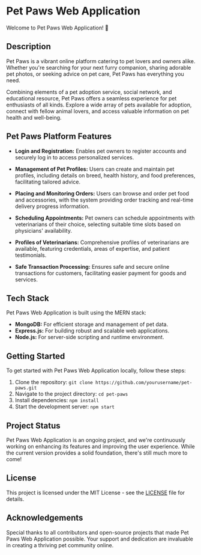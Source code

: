 # Pet Paws Web Application

Welcome to Pet Paws Web Application! 🐾

## Description

Pet Paws is a vibrant online platform catering to pet lovers and owners alike. Whether you're searching for your next furry companion, sharing adorable pet photos, or seeking advice on pet care, Pet Paws has everything you need.

Combining elements of a pet adoption service, social network, and educational resource, Pet Paws offers a seamless experience for pet enthusiasts of all kinds. Explore a wide array of pets available for adoption, connect with fellow animal lovers, and access valuable information on pet health and well-being.


## Pet Paws Platform Features

 -  **Login and Registration:**
   Enables pet owners to register accounts and securely log in to access personalized services.
   
 -  **Management of Pet Profiles:**
   Users can create and maintain pet profiles, including details on breed, health history, and food preferences, facilitating tailored advice.
   
 - **Placing and Monitoring Orders:**
   Users can browse and order pet food and accessories, with the system providing order tracking and real-time delivery progress information.
   
 -  **Scheduling Appointments:**
   Pet owners can schedule appointments with veterinarians of their choice, selecting suitable time slots based on physicians' availability.
   
 -  **Profiles of Veterinarians:**
   Comprehensive profiles of veterinarians are available, featuring credentials, areas of expertise, and patient testimonials.
   
 -  **Safe Transaction Processing:**
   Ensures safe and secure online transactions for customers, facilitating easier payment for goods and services.


## Tech Stack

Pet Paws Web Application is built using the MERN stack:

- **MongoDB:** For efficient storage and management of pet data.
- **Express.js:** For building robust and scalable web applications.
- **Node.js:** For server-side scripting and runtime environment.


## Getting Started

To get started with Pet Paws Web Application locally, follow these steps:

1. Clone the repository: `git clone https://github.com/yourusername/pet-paws.git`
2. Navigate to the project directory: `cd pet-paws`
3. Install dependencies: `npm install`
4. Start the development server: `npm start`
   

## Project Status

Pet Paws Web Application is an ongoing project, and we're continuously working on enhancing its features and improving the user experience. While the current version provides a solid foundation, there's still much more to come!


## License

This project is licensed under the MIT License - see the [LICENSE](LICENSE) file for details.


## Acknowledgements

Special thanks to all contributors and open-source projects that made Pet Paws Web Application possible. Your support and dedication are invaluable in creating a thriving pet community online.
